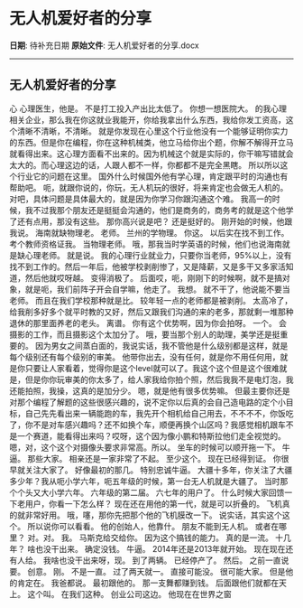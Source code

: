 # 无人机爱好者的分享

**日期**: 待补充日期
**原始文件**: 无人机爱好者的分享.docx

---

## 无人机爱好者的分享

心
心理医生，他是。
不是打工投入产出比太低了。
你想一想医院大。
的我心理相关企业，那么我在你这就业我能开，你给我拿出什么东西，我给你发工资高，这个清晰不清晰，不清晰。
就是你发现在心里这个行业他没有一个能够证明你实力的东西。但是你在编程，你在这种机械类，他立马给你出个题，你解不解得开立马就看得出来。这心理方面看不出来的。因为机械这个就是实际的，你干嘛写错就会太大的。而心理这边的话，人跟人都不一样，你都都不是完全黑瞎。
所以所以这个行业它的问题在这里。
国外什么时候国外他有学心理，肯定跟平时的沟通也有帮助吧。
呃，就跟你说的，你玩，无人机玩的很好，将来肯定也会做无人机的。
对吧，具体问题是具体最大的，就是因为你学习你跟沟通这个难。
我高一的时候，我不过我那个朋友还是挺挺会沟通的，他们是商务的，商务考的就是这个他学了还有点用，那没有这些。
那你高兴说是吧？
还是挺好的。
刚开始的时候，他跟我说。
海南就缺物理老。
老师。
兰州的学物理。
你这。
以后实在找不到工作。
考个教师资格证我。
当物理老师。
哦，那我当时学英语的时候，他们也说海南就是缺心理老师。
就是说。
我的心理行业就业力，只要你当老师，95%以上，没有找不到工作的。然后一年后，他被学校剥削惨了，又是降薪，又是多干又多家活知道，然后他就哎呀越。
变得消极了。
后面哎，呃，刚刚下的时候啊，就不是搞对象，就是呃，我们前阵子开会自学嘛，他走了。
我想。
就不干了，他说能不要当老师。
而且在我们学校那种就是比。
较年轻一点的老师都是被剥削。
太高冷了，给我削多好多个就平时教的又好，然后又跟我们沟通的来的老多，那就剩一堆那种退休的那里面养老的老头。
离谱。
你有这个优势啊，因为你会拍呀。
一个。
会摄影的工作，而且摄影这个太加分了。
哦，要当那个别人的助理，美学还是挺重要的。
因为男女之间蒸白面的，我说实话，我不管他是什么级别都是这样，就是每个级别还有每个级别的审美。
他带你出去，没有任何，就是你不用任何用，就是你只要让人家看着，觉得你是这个level就可以了。我这个这个但是这个很难就是，但是你你玩审美的你太多了，给人家我给你拍个照，然后我我不是电灯泡，我还能拍照，我操，这真的是加分少。
嗯，就是他有很多优势嘛。
但最主要你还是对那个编程了解题的这些很感兴趣的，说不定你以后真的会自己造电路的定个小目标，自己先先看出来一辆能跑的车，我先开个相机给自己用去，不不不不，你饭吃了，你不是对车感兴趣吗？还不如换个车，顺便再换个山区吗？我感觉相机跟车不是一个赛道，能看得出来吗？哎呀，这个因为像小鹏和特斯拉他们走全视觉的。
嗯，对，这个这个对摄像头要求非常高。所以。
坐车的时候可以顺开拖一下。
牛逼。
那些大家。
相亲还是一家非常了不起。
至少这个。
现在已经得到证。
你很早就关注大家了。
好像最初的那几。
特别忠诚牛逼。
大疆十多年，你关注了大疆多少年？我从呃小学六年，呃五年级的时候，第一台无人机就是大疆了。
当时那个个头又大小学六年。
六年级的第二届。
六七年的用户了。
什么时候大家回馈一下老用户，你看一下怎么样？
现在还在用他的第一代，就是可以折叠的。
飞机真的就非常好用。
哦，噻，那你先把那个他的飞机膜改一下。
说实话，其实这个这个。
所以说你可以看看。
他的创始人，他靠什。
朋友不能到无人机。
或者在哪里？
对。对。
我。
马斯克给交给你。
因为这个搞钱的能力。
真的是一流。
十几年？
啥也没干出来。
确定没钱。
牛逼。
2014年还是2013年就开始。
现在现在还有人给。
我啥也没干出来呀，现。
到了两辆。
已经停产了。
然后。
之前一直说要。
创意。
刚。
不是一直。
过了两天就一。
直接可能没。
很可能大家。
但是他的肯定在。
我爸都说。
最初跟他的。
那一支舞都赚到钱。
后面跟他们就都在天上。
这个叫。
在我们这种。
创业公司这边。
他现在在世界之窗

